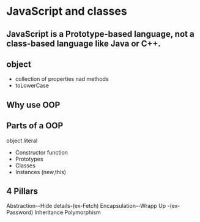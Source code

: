 # JavaScript and classes

## JavaScript is a Prototype-based language, not a class-based language like Java or C++.

## object
- collection of properties nad methods
- toLowerCase

## Why use OOP 

## Parts of a OOP
object literal

- Constructor function
- Prototypes
- Classes
- Instances (new,this)

## 4 Pillars
Abstraction--Hide details-(ex-Fetch)
Encapsulation--Wrapp Up -(ex-Password)
Inheritance
Polymorphism